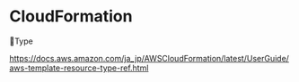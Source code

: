 # CloudFormation

Type

https://docs.aws.amazon.com/ja_jp/AWSCloudFormation/latest/UserGuide/aws-template-resource-type-ref.html

